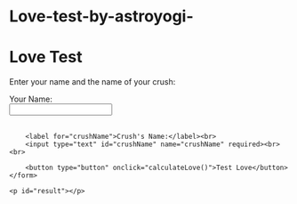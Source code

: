 # Love-test-by-astroyogi-
<!DOCTYPE html>
<html>
<head>
    <title>Love Test</title>
</head>
<body>
    <h1>Love Test</h1>
    <p>Enter your name and the name of your crush:</p>
    <form id="loveForm">
        <label for="yourName">Your Name:</label><br>
        <input type="text" id="yourName" name="yourName" required><br><br>
        
        <label for="crushName">Crush's Name:</label><br>
        <input type="text" id="crushName" name="crushName" required><br><br>
        
        <button type="button" onclick="calculateLove()">Test Love</button>
    </form>
    
    <p id="result"></p>
</body>

<script>
function calculateLove() {
    const yourName = document.getElementById('yourName').value;
    const crushName = document.getElementById('crushName').value;
    
    if (yourName && crushName) {
        const loveScore = Math.floor(Math.random() * 100) + 1; // Random score between 1 and 100
        const result = `${yourName} and ${crushName}'s love score is: ${loveScore}%! ❤️`;
        
        document.getElementById('result').innerText = result;

        // Simulate sending the result back to the sender
        alert(`Result sent to sender: ${result}`);
    } else {
        alert('Please fill in both names!');
    }
}
</script>
</html>
